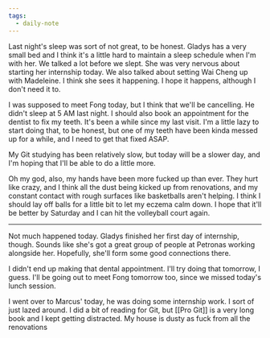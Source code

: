 ```yaml
---
tags:
  - daily-note
---
```

Last night's sleep was sort of not great, to be honest. Gladys has a very small bed and I think it's a little hard to maintain a sleep schedule when I'm with her. We talked a lot before we slept. She was very nervous about starting her internship today. We also talked about setting Wai Cheng up with Madeleine. I think she sees it happening. I hope it happens, although I don't need it to.

I was supposed to meet Fong today, but I think that we'll be cancelling. He didn't sleep at 5 AM last night. I should also book an appointment for the dentist to fix my teeth. It's been a while since my last visit. I'm a little lazy to start doing that, to be honest, but one of my teeth have been kinda messed up for a while, and I need to get that fixed ASAP.

My Git studying has been relatively slow, but today will be a slower day, and I'm hoping that I'll be able to do a little more. 

Oh my god, also, my hands have been more fucked up than ever. They hurt like crazy, and I think all the dust being kicked up from renovations, and my constant contact with rough surfaces like basketballs aren't helping. I think I should lay off balls for a little bit to let my eczema calm down. I hope that it'll be better by Saturday and I can hit the volleyball court again.

---
Not much happened today. Gladys finished her first day of internship, though. Sounds like she's got a great group of people at Petronas working alongside her. Hopefully, she'll form some good connections there.

I didn't end up making that dental appointment. I'll try doing that tomorrow, I guess. I'll be going out to meet Fong tomorrow too, since we missed today's lunch session.

I went over to Marcus' today, he was doing some internship work. I sort of just lazed around. I did a bit of reading for Git, but [[Pro Git]] is a very long book and I kept getting distracted. My house is dusty as fuck from all the renovations